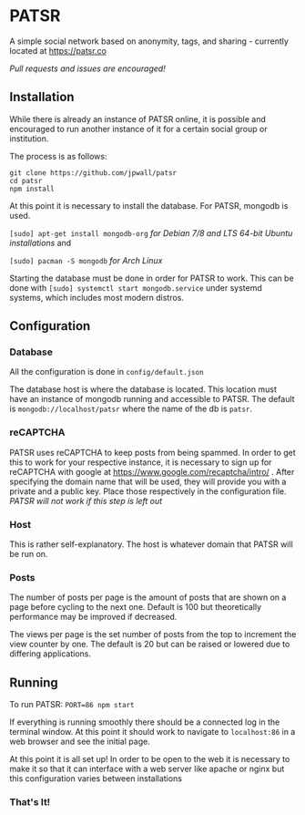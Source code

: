 # PATSR
A simple social network based on anonymity, tags, and sharing - currently located at https://patsr.co

*Pull requests and issues are encouraged!*
## Installation
While there is already an instance of PATSR online, it is possible and encouraged to run another instance of it for a certain social group or institution.

The process is as follows:
```
git clone https://github.com/jpwall/patsr
cd patsr
npm install
```
At this point it is necessary to install the database. For PATSR, mongodb is used.

`[sudo] apt-get install mongodb-org` _for Debian 7/8 and LTS 64-bit Ubuntu installations_ and

`[sudo] pacman -S mongodb` _for Arch Linux_

Starting the database must be done in order for PATSR to work. This can be done with `[sudo] systemctl start mongodb.service` under systemd systems, which includes most modern distros.
## Configuration
### Database
All the configuration is done in `config/default.json`

The database host is where the database is located. This location must have an instance of mongodb running and accessible to PATSR. The default is `mongodb://localhost/patsr` where the name of the db is `patsr`.
### reCAPTCHA
PATSR uses reCAPTCHA to keep posts from being spammed. In order to get this to work for your respective instance, it is necessary to sign up for reCAPTCHA with google at https://www.google.com/recaptcha/intro/ . After specifying the domain name that will be used, they will provide you with a private and a public key. Place those respectively in the configuration file. *PATSR will not work if this step is left out*
### Host
This is rather self-explanatory. The host is whatever domain that PATSR will be run on.
### Posts
The number of posts per page is the amount of posts that are shown on a page before cycling to the next one. Default is 100 but theoretically performance may be improved if decreased.

The views per page is the set number of posts from the top to increment the view counter by one. The default is 20 but can be raised or lowered due to differing applications.
## Running
To run PATSR: `PORT=86 npm start`

If everything is running smoothly there should be a connected log in the terminal window. At this point it should work to navigate to `localhost:86` in a web browser and see the initial page.

At this point it is all set up! In order to be open to the web it is necessary to make it so that it can interface with a web server like apache or nginx but this configuration varies between installations
### That's It!
